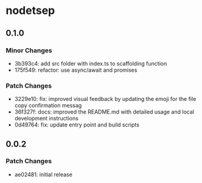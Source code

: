 # nodetsep

## 0.1.0

### Minor Changes

- 3b393c4: add src folder with index.ts to scaffolding function
- 175f549: refactor: use async/await and promises

### Patch Changes

- 3229e10: fix: improved visual feedback by updating the emoji for the file copy confirmation messag
- 36f327f: docs: improved the README.md with detailed usage and local development instructions
- 0d49764: fix: update entry point and build scripts

## 0.0.2

### Patch Changes

- ae02481: initial release
